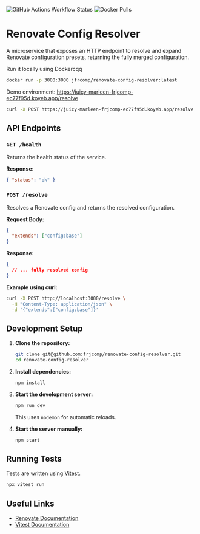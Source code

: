 ![GitHub Actions Workflow Status](https://img.shields.io/github/actions/workflow/status/frjcomp/renovate-config-resolver/test.yml)
![Docker Pulls](https://img.shields.io/docker/pulls/jfrcomp/renovate-config-resolver.svg)


# Renovate Config Resolver

A microservice that exposes an HTTP endpoint to resolve and expand Renovate configuration presets, returning the fully merged configuration.

Run it locally using Dockercqq

```bash
docker run -p 3000:3000 jfrcomp/renovate-config-resolver:latest
```


Demo environment: https://juicy-marleen-frjcomp-ec77f95d.koyeb.app/resolve

```bash
curl -X POST https://juicy-marleen-frjcomp-ec77f95d.koyeb.app/resolve   -H "Content-Type: application/json"   -d '{"extends":["config:base"]}'
```



## API Endpoints

### `GET /health`

Returns the health status of the service.

**Response:**

```json
{ "status": "ok" }
```

### `POST /resolve`

Resolves a Renovate config and returns the resolved configuration.

**Request Body:**

```json
{
  "extends": ["config:base"]
}
```

**Response:**

```json
{
  // ... fully resolved config
}
```

**Example using curl:**

```sh
curl -X POST http://localhost:3000/resolve \
  -H "Content-Type: application/json" \
  -d '{"extends":["config:base"]}'
```

## Development Setup

1. **Clone the repository:**

   ```sh
   git clone git@github.com:frjcomp/renovate-config-resolver.git
   cd renovate-config-resolver
   ```

2. **Install dependencies:**

   ```sh
   npm install
   ```

3. **Start the development server:**

   ```sh
   npm run dev
   ```

   This uses `nodemon` for automatic reloads.

4. **Start the server manually:**
   ```sh
   npm start
   ```

## Running Tests

Tests are written using [Vitest](https://vitest.dev/).

```sh
npx vitest run
```

## Useful Links

- [Renovate Documentation](https://docs.renovatebot.com/config-presets/)
- [Vitest Documentation](https://vitest.dev/)
